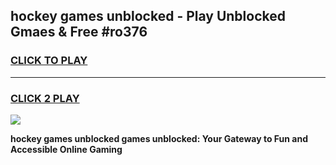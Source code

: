 
## hockey games unblocked - Play Unblocked Gmaes & Free #ro376
<h3>
<a href="https://news.freeplayer.one?title=hockey_games_unblocked&ref=26F">CLICK TO PLAY</a></h3>
<hr>

<h3>
<a href="https://news.freeplayer.one?title=hockey_games_unblocked&ref=26F">CLICK 2 PLAY</a>
  
</h3>

<a href="https://news.freeplayer.one?title=hockey_games_unblocked&ref=26F/"><img src="https://clearcache.store/games.png"></a>


**hockey games unblocked games unblocked: Your Gateway to Fun and Accessible Online Gaming**
